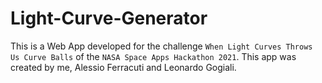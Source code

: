 # Light-Curve-Generator

This is a Web App developed for the challenge `When Light Curves Throws Us Curve Balls` of the `NASA Space Apps Hackathon 2021`. This app was created by me, Alessio Ferracuti and Leonardo Gogiali.
